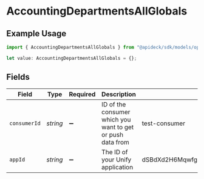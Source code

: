 # AccountingDepartmentsAllGlobals

## Example Usage

```typescript
import { AccountingDepartmentsAllGlobals } from "@apideck/sdk/models/operations";

let value: AccountingDepartmentsAllGlobals = {};
```

## Fields

| Field                                                      | Type                                                       | Required                                                   | Description                                                | Example                                                    |
| ---------------------------------------------------------- | ---------------------------------------------------------- | ---------------------------------------------------------- | ---------------------------------------------------------- | ---------------------------------------------------------- |
| `consumerId`                                               | *string*                                                   | :heavy_minus_sign:                                         | ID of the consumer which you want to get or push data from | test-consumer                                              |
| `appId`                                                    | *string*                                                   | :heavy_minus_sign:                                         | The ID of your Unify application                           | dSBdXd2H6Mqwfg0atXHXYcysLJE9qyn1VwBtXHX                    |